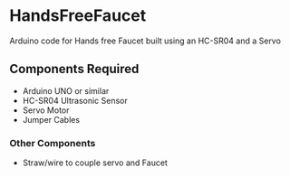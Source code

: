 # HandsFreeFaucet
Arduino code for Hands free Faucet built using an HC-SR04 and a Servo

## Components Required
- Arduino UNO or similar
- HC-SR04 Ultrasonic Sensor
- Servo Motor
- Jumper Cables

### Other Components
- Straw/wire to couple servo and Faucet